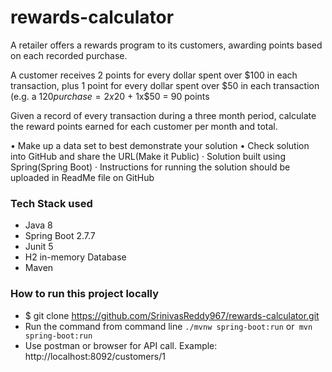 # rewards-calculator


A retailer offers a rewards program to its customers, awarding points based on each recorded purchase.

A customer receives 2 points for every dollar spent over $100 in each transaction, plus 1 point for every dollar spent over $50 in each transaction
(e.g. a $120 purchase = 2x$20 + 1x$50 = 90 points

Given a record of every transaction during a three month period, calculate the reward points earned for each customer per month and total.

•	Make up a data set to best demonstrate your solution
•	Check solution into GitHub and share the URL(Make it Public)
·	Solution built using Spring(Spring Boot)
·	Instructions for running the solution should be uploaded in ReadMe file on GitHub

### Tech Stack used
- Java 8
- Spring Boot 2.7.7
- Junit 5
- H2 in-memory Database
- Maven

### How to run this project locally
- $ git clone https://github.com/SrinivasReddy967/rewards-calculator.git
- Run the command from command line `./mvnw spring-boot:run` or` mvn spring-boot:run`
- Use postman or browser for API call. Example: http://localhost:8092/customers/1



